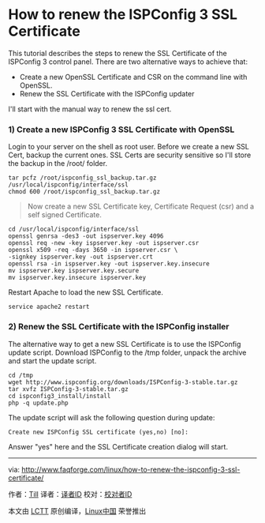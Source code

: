 How to renew the ISPConfig 3 SSL Certificate
================================================================================
This tutorial describes the steps to renew the SSL Certificate of the ISPConfig 3 control panel. There are two alternative ways to achieve that:

- Create a new OpenSSL Certificate and CSR on the command line with OpenSSL.
- Renew the SSL Certificate with the ISPConfig updater

I'll start with the manual way to renew the ssl cert.

### 1) Create a new ISPConfig 3 SSL Certificate with OpenSSL ###

Login to your server on the shell as root user. Before we create a new SSL Cert, backup the current ones. SSL Certs are security sensitive so I'll store the backup in the /root/ folder.

    tar pcfz /root/ispconfig_ssl_backup.tar.gz /usr/local/ispconfig/interface/ssl
    chmod 600 /root/ispconfig_ssl_backup.tar.gz

> Now create a new SSL Certificate key, Certificate Request (csr) and a self signed Certificate.

    cd /usr/local/ispconfig/interface/ssl
    openssl genrsa -des3 -out ispserver.key 4096
    openssl req -new -key ispserver.key -out ispserver.csr
    openssl x509 -req -days 3650 -in ispserver.csr \
    -signkey ispserver.key -out ispserver.crt
    openssl rsa -in ispserver.key -out ispserver.key.insecure
    mv ispserver.key ispserver.key.secure
    mv ispserver.key.insecure ispserver.key

Restart Apache to load the new SSL Certificate.

    service apache2 restart

### 2) Renew the SSL Certificate with the ISPConfig installer ###

The alternative way to get a new SSL Certificate is to use the ISPConfig update script.
Download ISPConfig to the /tmp folder, unpack the archive and start the update script.

    cd /tmp
    wget http://www.ispconfig.org/downloads/ISPConfig-3-stable.tar.gz
    tar xvfz ISPConfig-3-stable.tar.gz
    cd ispconfig3_install/install
    php -q update.php

The update script will ask the following question during update:

    Create new ISPConfig SSL certificate (yes,no) [no]:

Answer "yes" here and the SSL Certificate creation dialog will start.

--------------------------------------------------------------------------------

via: http://www.faqforge.com/linux/how-to-renew-the-ispconfig-3-ssl-certificate/

作者：[Till][a]
译者：[译者ID](https://github.com/译者ID)
校对：[校对者ID](https://github.com/校对者ID)

本文由 [LCTT](https://github.com/LCTT/TranslateProject) 原创编译，[Linux中国](https://linux.cn/) 荣誉推出

[a]:http://www.faqforge.com/author/till/